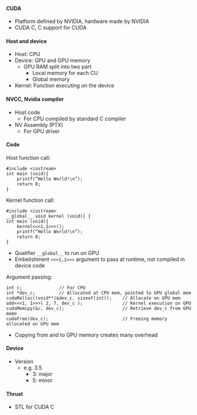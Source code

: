 #### CUDA
* Platform defined by NVIDIA, hardware made by NVIDIA
* CUDA C, C support for CUDA


#### Host and device
* Host: CPU
* Device: GPU and GPU memory
    * GPU RAM split into two part
        * Local memory for each CU
        * Global memory
* Kernel: Function executing on the device

#### NVCC, Nvidia compiler
* Host code
    * For CPU compiled by standard C compiler
* NV Assembly (PTX)
    * For GPU driver


#### Code
Host function call:
```
#include <iostream> 
int main (void){
    printf(“Hello World!\n”); 
    return 0;
}
```

Kernel function call:
```
#include <iostream> 
__global__ void kernel (void){ } 
int main (void){
    kernel<<<1,1>>>(); 
    printf(“Hello World!\n”); 
    return 0;
}
```
* Qualifier `__global__` to run on GPU
* Embelishment `<<<1,1>>>` argument to pass at runtime, not compiled in device code

Argument passing:
```
int c;              // For CPU
int *dev_c;         // Allocated at CPU mem, pointed to GPU global mem
cudaMalloc((void**)&dev_c, sizeof(int));    // Allocate on GPU mem
add<<<1, 1>>>( 2, 7, dev_c );               // Kernel execution on GPU
cudaMemcpy(&c, dev_c);                      // Retrieve dev_c from GPU memo
cudaFree(dev_c);                            // Freeing memory allocated on GPU mem
```
* Copying from and to GPU memory creates many overhead

#### Device
* Version
    * e.g. 3.5
        * 3: major
        * 5: minor


#### Thrust
* STL for CUDA C